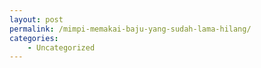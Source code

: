 ```yaml
---
layout: post
permalink: /mimpi-memakai-baju-yang-sudah-lama-hilang/
categories:
    - Uncategorized
---
```


